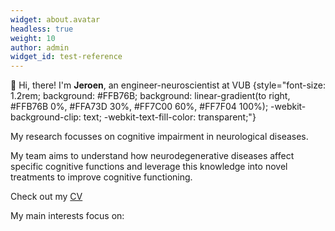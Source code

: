 ```yaml
---
widget: about.avatar
headless: true
weight: 10
author: admin
widget_id: test-reference
---
```

👋 Hi, there! I'm **Jeroen**, an engineer-neuroscientist at VUB
{style="font-size: 1.2rem; background: #FFB76B; background: linear-gradient(to right, #FFB76B 0%, #FFA73D 30%, #FF7C00 60%, #FF7F04 100%); -webkit-background-clip: text; -webkit-text-fill-color: transparent;"}

My research focusses on cognitive impairment in neurological diseases. 

My team aims to understand how neurodegenerative diseases affect specific cognitive functions and leverage this knowledge into novel treatments to improve cognitive functioning.  

Check out my [CV](/about/) 

My main interests focus on: 


